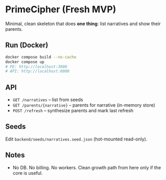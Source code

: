 
# PrimeCipher (Fresh MVP)

Minimal, clean skeleton that does **one thing**: list narratives and show their parents.

## Run (Docker)
```bash
docker compose build --no-cache
docker compose up
# FE: http://localhost:3000
# API: http://localhost:8000
```

## API
- `GET /narratives` – list from seeds
- `GET /parents/{narrative}` – parents for narrative (in-memory store)
- `POST /refresh` – synthesize parents and mark last refresh

## Seeds
Edit `backend/seeds/narratives.seed.json` (hot-mounted read-only).

## Notes
- No DB. No billing. No workers. Clean growth path from here only if the core is useful.
